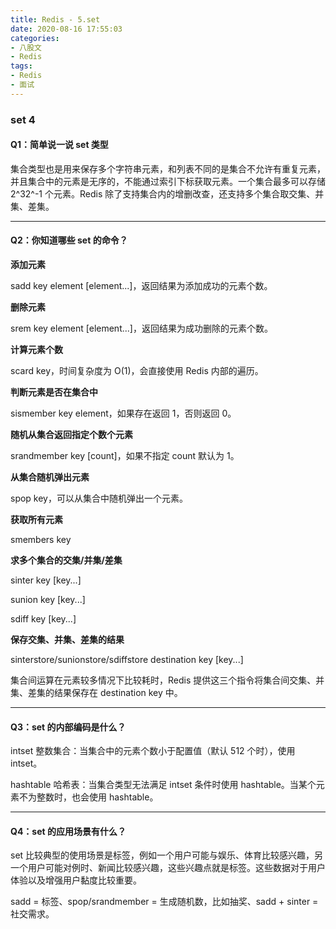 ```yaml
---
title: Redis - 5.set
date: 2020-08-16 17:55:03
categories: 
- 八股文
- Redis
tags:
- Redis
- 面试
---
```


### **set 4**

#### **Q1：简单说一说 set 类型**

集合类型也是用来保存多个字符串元素，和列表不同的是集合不允许有重复元素，并且集合中的元素是无序的，不能通过索引下标获取元素。一个集合最多可以存储 2^32^\-1 个元素。Redis 除了支持集合内的增删改查，还支持多个集合取交集、并集、差集。

---

#### **Q2：你知道哪些 set 的命令？**

**添加元素**

sadd key element \[element...\]，返回结果为添加成功的元素个数。

**删除元素**

srem key element \[element...\]，返回结果为成功删除的元素个数。

**计算元素个数**

scard key，时间复杂度为 O\(1\)，会直接使用 Redis 内部的遍历。

**判断元素是否在集合中**

sismember key element，如果存在返回 1，否则返回 0。

**随机从集合返回指定个数个元素**

srandmember key \[count\]，如果不指定 count 默认为 1。

**从集合随机弹出元素**

spop key，可以从集合中随机弹出一个元素。

**获取所有元素**

smembers key

**求多个集合的交集/并集/差集**

sinter key \[key...\]

sunion key \[key...\]

sdiff key \[key...\]

**保存交集、并集、差集的结果**

sinterstore/sunionstore/sdiffstore destination key \[key...\]

集合间运算在元素较多情况下比较耗时，Redis 提供这三个指令将集合间交集、并集、差集的结果保存在 destination key 中。

---

#### **Q3：set 的内部编码是什么？**

intset 整数集合：当集合中的元素个数小于配置值（默认 512 个时），使用 intset。

hashtable 哈希表：当集合类型无法满足 intset 条件时使用 hashtable。当某个元素不为整数时，也会使用 hashtable。

---

#### **Q4：set 的应用场景有什么？**

set 比较典型的使用场景是标签，例如一个用户可能与娱乐、体育比较感兴趣，另一个用户可能对例时、新闻比较感兴趣，这些兴趣点就是标签。这些数据对于用户体验以及增强用户黏度比较重要。

sadd = 标签、spop/srandmember = 生成随机数，比如抽奖、sadd \+ sinter = 社交需求。
